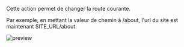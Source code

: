 Cette action permet de changer la route courante.

Par exemple, en mettant la valeur de chemin à /about, l'url du site est maintenant SITE_URL/about.

![preview](/images/router/actions/changeRoute-fr.png)